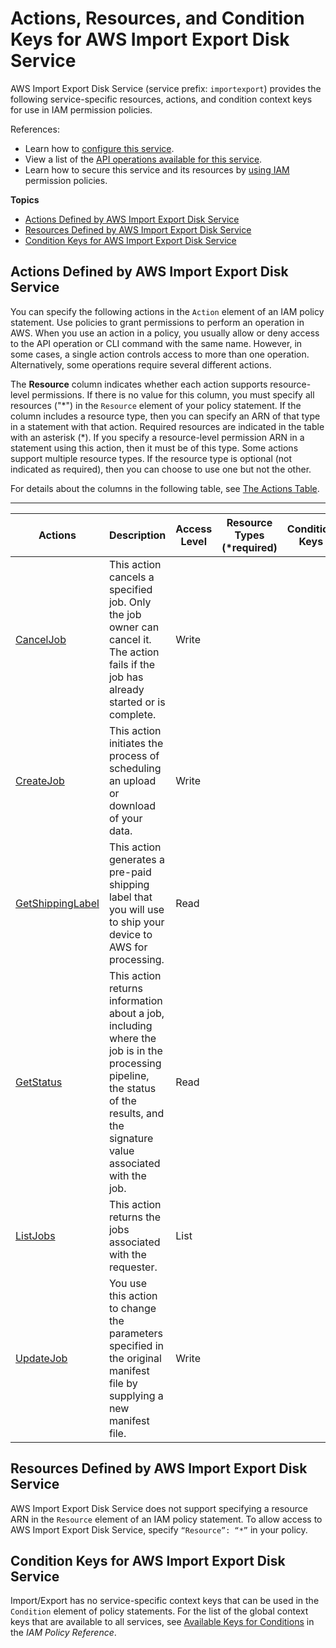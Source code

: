# Actions, Resources, and Condition Keys for AWS Import Export Disk Service<a name="list_awsimportexportdiskservice"></a>

AWS Import Export Disk Service \(service prefix: `importexport`\) provides the following service\-specific resources, actions, and condition context keys for use in IAM permission policies\.

References:
+ Learn how to [configure this service](https://docs.aws.amazon.com/AWSImportExport/latest/DG/)\.
+ View a list of the [API operations available for this service](https://docs.aws.amazon.com/AWSImportExport/latest/DG/api-reference.html)\.
+ Learn how to secure this service and its resources by [using IAM](https://docs.aws.amazon.com/AWSImportExport/latest/DG/using-iam.html) permission policies\.

**Topics**
+ [Actions Defined by AWS Import Export Disk Service](#awsimportexportdiskservice-actions-as-permissions)
+ [Resources Defined by AWS Import Export Disk Service](#awsimportexportdiskservice-resources-for-iam-policies)
+ [Condition Keys for AWS Import Export Disk Service](#awsimportexportdiskservice-policy-keys)

## Actions Defined by AWS Import Export Disk Service<a name="awsimportexportdiskservice-actions-as-permissions"></a>

You can specify the following actions in the `Action` element of an IAM policy statement\. Use policies to grant permissions to perform an operation in AWS\. When you use an action in a policy, you usually allow or deny access to the API operation or CLI command with the same name\. However, in some cases, a single action controls access to more than one operation\. Alternatively, some operations require several different actions\.

The **Resource** column indicates whether each action supports resource\-level permissions\. If there is no value for this column, you must specify all resources \("\*"\) in the `Resource` element of your policy statement\. If the column includes a resource type, then you can specify an ARN of that type in a statement with that action\. Required resources are indicated in the table with an asterisk \(\*\)\. If you specify a resource\-level permission ARN in a statement using this action, then it must be of this type\. Some actions support multiple resource types\. If the resource type is optional \(not indicated as required\), then you can choose to use one but not the other\.

For details about the columns in the following table, see [The Actions Table](reference_policies_actions-resources-contextkeys.md#actions_table)\.


****  

| Actions | Description | Access Level | Resource Types \(\*required\) | Condition Keys | Dependent Actions | 
| --- | --- | --- | --- | --- | --- | 
|   [ CancelJob ](https://docs.aws.amazon.com/AWSImportExport/latest/DG/WebCancelJob.html)  | This action cancels a specified job\. Only the job owner can cancel it\. The action fails if the job has already started or is complete\. | Write |  |  |  | 
|   [ CreateJob ](https://docs.aws.amazon.com/AWSImportExport/latest/DG/WebCreateJob.html)  | This action initiates the process of scheduling an upload or download of your data\. | Write |  |  |  | 
|   [ GetShippingLabel ](https://docs.aws.amazon.com/AWSImportExport/latest/DG/WebGetShippingLabel.html)  | This action generates a pre\-paid shipping label that you will use to ship your device to AWS for processing\. | Read |  |  |  | 
|   [ GetStatus ](https://docs.aws.amazon.com/AWSImportExport/latest/DG/WebGetStatus.html)  | This action returns information about a job, including where the job is in the processing pipeline, the status of the results, and the signature value associated with the job\. | Read |  |  |  | 
|   [ ListJobs ](https://docs.aws.amazon.com/AWSImportExport/latest/DG/WebListJobs.html)  | This action returns the jobs associated with the requester\. | List |  |  |  | 
|   [ UpdateJob ](https://docs.aws.amazon.com/AWSImportExport/latest/DG/WebUpdateJob.html)  | You use this action to change the parameters specified in the original manifest file by supplying a new manifest file\. | Write |  |  |  | 

## Resources Defined by AWS Import Export Disk Service<a name="awsimportexportdiskservice-resources-for-iam-policies"></a>

AWS Import Export Disk Service does not support specifying a resource ARN in the `Resource` element of an IAM policy statement\. To allow access to AWS Import Export Disk Service, specify `“Resource”: “*”` in your policy\.

## Condition Keys for AWS Import Export Disk Service<a name="awsimportexportdiskservice-policy-keys"></a>

Import/Export has no service\-specific context keys that can be used in the `Condition` element of policy statements\. For the list of the global context keys that are available to all services, see [Available Keys for Conditions](reference_policies_condition-keys.html#AvailableKeys) in the *IAM Policy Reference*\.